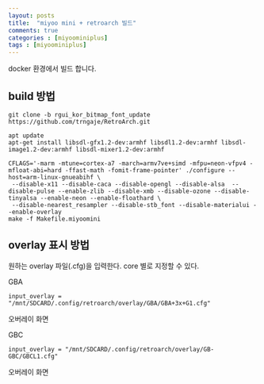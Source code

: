 ```yaml
---
layout: posts
title:  "miyoo mini + retroarch 빌드"
comments: true
categories : [miyoominiplus]
tags : [miyoominiplus]
---
```


docker 환경에서 빌드 합니다.


## build 방법

    git clone -b rgui_kor_bitmap_font_update https://github.com/trngaje/RetroArch.git

    apt update
    apt-get install libsdl-gfx1.2-dev:armhf libsdl1.2-dev:armhf libsdl-image1.2-dev:armhf libsdl-mixer1.2-dev:armhf

    CFLAGS='-marm -mtune=cortex-a7 -march=armv7ve+simd -mfpu=neon-vfpv4 -mfloat-abi=hard -ffast-math -fomit-frame-pointer' ./configure --host=arm-linux-gnueabihf \
     --disable-x11 --disable-caca --disable-opengl --disable-alsa  --disable-pulse --enable-zlib --disable-xmb --disable-ozone --disable-tinyalsa --enable-neon --enable-floathard \
     --disable-nearest_resampler --disable-stb_font --disable-materialui --enable-overlay
    make -f Makefile.miyoomini

## overlay 표시 방법

원하는 overlay 파일(.cfg)을 입력한다.
core 별로 지정할 수 있다.

GBA

    input_overlay = "/mnt/SDCARD/.config/retroarch/overlay/GBA/GBA+3x+G1.cfg"

오버레이 화면

GBC

    input_overlay = "/mnt/SDCARD/.config/retroarch/overlay/GB-GBC/GBCL1.cfg"

오버레이 화면

